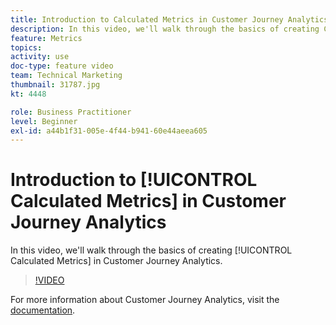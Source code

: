 ```yaml
---
title: Introduction to Calculated Metrics in Customer Journey Analytics
description: In this video, we'll walk through the basics of creating Calculated Metrics in Adobe Customer Journey Analytics.
feature: Metrics
topics: 
activity: use
doc-type: feature video
team: Technical Marketing
thumbnail: 31787.jpg
kt: 4448

role: Business Practitioner
level: Beginner
exl-id: a44b1f31-005e-4f44-b941-60e44aeea605
---
```

# Introduction to [!UICONTROL Calculated Metrics] in Customer Journey Analytics

In this video, we'll walk through the basics of creating [!UICONTROL Calculated Metrics] in Customer Journey Analytics.

>[!VIDEO](https://video.tv.adobe.com/v/31787/?quality=12)

For more information about Customer Journey Analytics, visit the [documentation](https://docs.adobe.com/content/help/en/analytics-platform/using/cja-landing.html).

